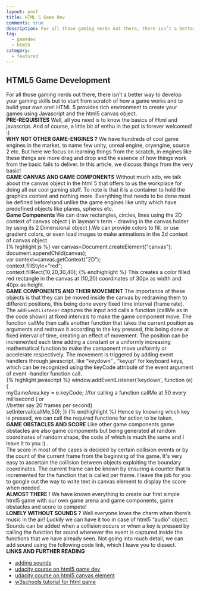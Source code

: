 ```yaml
---
layout: post
title: HTML 5 Game Dev
comments: true
description: For all those gaming nerds out there, there isn’t a better way to develop your gaming skills but to start from scratch of how a game works and to build your own one!
tag: 
  - gamedev
  - html5
category:
  - featured
---
```

## HTML5 Game Development  
For all those gaming nerds out there, there isn’t a better way to develop your gaming skills but to start from scratch of how a game works and to build your own one!
HTML 5 provides rich environment to create your games using Javascript and the html5 canvas object.<br>
**PRE-REQUISITES** 
Well, all you need is to know the basics of Html and javascript. And of course, a little bit of enthu in the pot is forever welcomed!  :) <br>
**WHY NOT OTHER GAME-ENGINES ?** 
We have hundreds of cool game engines in the market, to name few unity, unreal engine, cryengine, source 2 etc. But here we focus on learning things from the scratch, in engines like these things are more drag and drop and the essence of how things work from the basic fails to deliver. In this article, we discuss things from the very basic! <br>
**GAME CANVAS AND GAME COMPONENTS**
Without much ado, we talk about the canvas object in the html 5 that offers to us the workplace for doing all our cool gaming stuff. To note is that it is a container to hold the graphics content and nothing more. Everything that needs to be done must be defined beforehand unlike the game engines like unity which have predefined objects like planes, spheres etc. <br>
**Game Components** 
We can draw rectangles, circles, lines using the 2D context of canvas object ( in layman's term - drawing in the canvas holder by using its 2 Dimensional object ).We can provide colors to fill, or use gradient colors, or even load images to make animations in the 2d context of canvas object.<br>
{% highlight js %}
var canvas=Document.createElement("canvas");  
document.appendChild(canvas);  
var context=canvas.getContext("2D");  
context.fillStyle="red";  
context.fillRect(10,20,30,40);
{% endhighlight %}
This creates a color filled red rectangle in the canvas at (10,20) coordinates of 30px as width and 40px as height. <br>
**GAME COMPONENTS AND THEIR MOVEMENT** 
The importance of these objects is that they can be moved inside the canvas by redrawing them to different positions, this being done every fixed time interval (frame rate). The <code>addEventListener</code> captures the input and calls a function (callMe as in the code shown) at fixed intervals to make the game component move. The function callMe then calls another function that takes the current position as arguments and redraws it according to the key pressed, this being done at fixed interval of time, creating an effect of movement. The position can be incremented each time adding a constant or a uniformly increasing mathematical function to make the component move uniformly or accelerate respectively.
The movement is triggered by adding event handlers through javascript, like “keydown” , “keyup” for keyboard keys, which can be recognized using the keyCode attribute of the event argument of event -handler function call.<br>
{% highlight javascript %}
window.addEventListener('keydown', function (e) {  
  myGameArea.key = e.keyCode;
  //for calling a function callMe at 50 every millisecond ( or   
  //better say 20 frames per second)  
  setInterval(callMe,50);
 })
{% endhighlight %}
Hence by knowing which key is pressed, we can call the required functions for action to be taken. <br>
**GAME OBSTACLES AND SCORE** 
Like other game components game obstacles are also game components but being generated at random coordinates of random shape, the code of which is much the same and I leave it to you :) .  
The score in most of the cases is decided by certain collision events or by the count of the current frame from the beginning of the game.
It's very easy to ascertain the collision between objects exploiting the boundary coordinates. The current frame can be known by ensuring a  counter that is incremented for the function that is called per frame. I leave the job for you to google out the way to write text in canvas element to display the score when needed. <br>
**ALMOST THERE !**
We have known everything to create our first simple html5 game with our own game arena and game components, game obstacles and score to compete! <br>
**LONELY WITHOUT SOUNDS ?**
Well everyone loves the charm when there’s music in the air! Luckily we can have it too in case of html5 “audio” object. Sounds can be added when a collision occurs or when a key is pressed by calling the function for sound whenever the event is captured inside the functions that we have already seen. Not going into much detail, we can add sound using the following code link, which I leave you to dissect. <br>
**LINKS AND FURTHER READING**

* [adding sounds](http://home.iitk.ac.in/~akashdut/sounddev.txt)
* [udacity course on html5 game dev](https://www.udacity.com/course/html5-game-development--cs255)
* [udacity course on html5 canvas element](https://www.udacity.com/course/html5-canvas--ud292)
* [w3schools tutorial for html game](http://www.w3schools.com/games/default.asp)<br>


